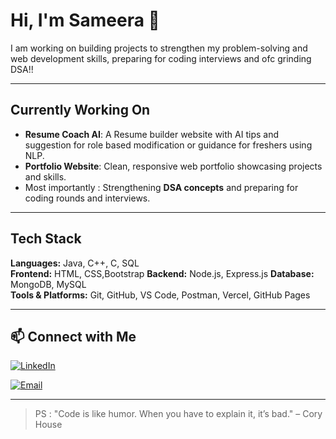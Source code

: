 # Hi, I'm Sameera 👋

I am working on building projects to strengthen my problem-solving and web development skills, preparing for coding interviews and ofc grinding DSA!!

---

## Currently Working On
- **Resume Coach AI**: A Resume builder website with AI tips and suggestion for role based modification or guidance for freshers using NLP. 
- **Portfolio Website**: Clean, responsive web portfolio showcasing projects and skills. 
- Most importantly : Strengthening **DSA concepts** and preparing for coding rounds and interviews.

---

## Tech Stack
**Languages:** Java, C++, C, SQL  
**Frontend:** HTML, CSS,Bootstrap 
**Backend:** Node.js, Express.js 
**Database:** MongoDB, MySQL  
**Tools & Platforms:** Git, GitHub, VS Code, Postman, Vercel, GitHub Pages  

---


## 📫 Connect with Me
[![LinkedIn](https://img.shields.io/badge/-LinkedIn-blue?style=flat&logo=linkedin&logoColor=white)]([https://www.linkedin.com/in/sameerapujari/](https://www.linkedin.com/in/sameera-pujari-036974283))  

[![Email](https://img.shields.io/badge/-Email-red?style=flat&logo=gmail&logoColor=white)](mailto:sameerapujari.15@gmail.com)

---


> PS :
> "Code is like humor. When you have to explain it, it’s bad." – Cory House

